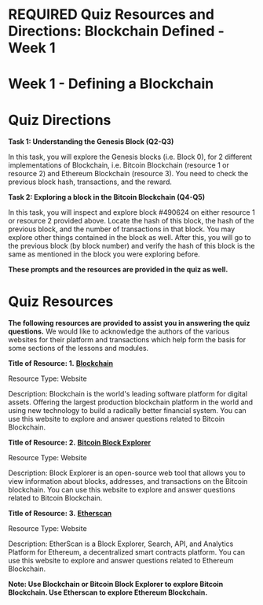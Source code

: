 # REQUIRED Quiz Resources and Directions: Blockchain Defined - Week 1

# **Week 1 - Defining a Blockchain**

# Quiz Directions

**Task 1: Understanding the Genesis Block (Q2-Q3)**

In this task, you will explore the Genesis blocks (i.e. Block 0), for 2 different implementations of Blockchain, i.e. Bitcoin Blockchain (resource 1 or resource 2) and Ethereum Blockchain (resource 3). You need to check the previous block hash, transactions, and the reward.

**Task 2: Exploring a block in the Bitcoin Blockchain (Q4-Q5)**

In this task, you will inspect and explore block #490624 on either resource 1 or resource 2 provided above. Locate the hash of this block, the hash of the previous block, and the number of transactions in that block. You may explore other things contained in the block as well. After this, you will go to the previous block (by block number) and verify the hash of this block is the same as mentioned in the block you were exploring before.

**These prompts and the resources are provided in the quiz as well.**

# Quiz Resources

**The following resources are provided to assist you in answering the quiz questions.** We would like to acknowledge the authors of the various websites for their platform and transactions which help form the basis for some sections of the lessons and modules.

**Title of Resource: 1.** [**Blockchain**](https://blockchain.info/)

Resource Type: Website

Description: Blockchain is the world's leading software platform for digital assets. Offering the largest production blockchain platform in the world and using new technology to build a radically better financial system. You can use this website to explore and answer questions related to Bitcoin Blockchain.

**Title of Resource: 2.** [**Bitcoin Block Explorer**](https://blockexplorer.com/)

Resource Type: Website

Description: Block Explorer is an open-source web tool that allows you to view information about blocks, addresses, and transactions on the Bitcoin blockchain. You can use this website to explore and answer questions related to Bitcoin Blockchain.

**Title of Resource: 3.** [**Etherscan**](https://etherscan.io/)

Resource Type: Website

Description: EtherScan is a Block Explorer, Search, API, and Analytics Platform for Ethereum, a decentralized smart contracts platform. You can use this website to explore and answer questions related to Ethereum Blockchain.

**Note: Use Blockchain or Bitcoin Block Explorer to explore Bitcoin Blockchain. Use Etherscan to explore Ethereum Blockchain.**